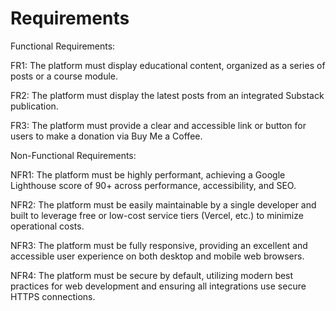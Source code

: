 # Requirements

Functional Requirements:

FR1: The platform must display educational content, organized as a series of posts or a course module.

FR2: The platform must display the latest posts from an integrated Substack publication.

FR3: The platform must provide a clear and accessible link or button for users to make a donation via Buy Me a Coffee.

Non-Functional Requirements:

NFR1: The platform must be highly performant, achieving a Google Lighthouse score of 90+ across performance, accessibility, and SEO.

NFR2: The platform must be easily maintainable by a single developer and built to leverage free or low-cost service tiers (Vercel, etc.) to minimize operational costs.

NFR3: The platform must be fully responsive, providing an excellent and accessible user experience on both desktop and mobile web browsers.

NFR4: The platform must be secure by default, utilizing modern best practices for web development and ensuring all integrations use secure HTTPS connections.